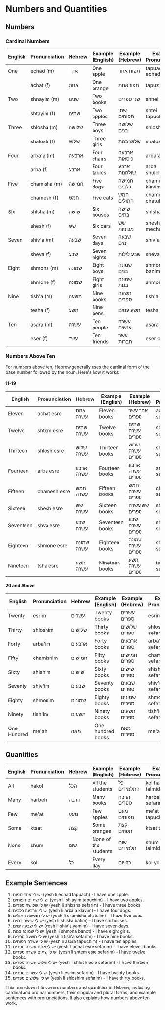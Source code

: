 # Numbers and Quantities

## Numbers

### Cardinal Numbers

| English  | Pronunciation | Hebrew    | Example (English)      | Example (Hebrew)               | Example Pronunciation   |
|----------|---------------|-----------|------------------------|--------------------------------|-------------------------|
| One      | echad (m)     | אחד       | One apple              | תפוח אחד                        | tapuach echad           |
|          | achat (f)     | אחת       | One orange             | תפוז אחת                        | tapuz achat             |
| Two      | shnayim (m)   | שנים      | Two books              | שני ספרים                       | shnei sefarim           |
|          | shtayim (f)   | שתים      | Two apples             | שתי תפוחים                      | shtei tapuchim          |
| Three    | shlosha (m)   | שלושה     | Three boys             | שלושה בנים                      | shlosha banim           |
|          | shalosh (f)   | שלוש      | Three girls            | שלוש בנות                       | shalosh banot           |
| Four     | arba'a (m)    | ארבעה     | Four chairs            | ארבעה כיסאות                     | arba'a kisot            |
|          | arba (f)      | ארבע      | Four tables            | ארבע שולחנות                     | arba shulchanot         |
| Five     | chamisha (m)  | חמישה     | Five dogs              | חמישה כלבים                      | chamisha klavim         |
|          | chamesh (f)   | חמש       | Five cats              | חמש חתולים                       | chamesh chatulim        |
| Six      | shisha (m)    | שישה      | Six houses             | שישה בתים                        | shisha batim            |
|          | shesh (f)     | שש        | Six cars               | שש מכוניות                       | shesh mechoniot         |
| Seven    | shiv'a (m)    | שבעה      | Seven days             | שבעה ימים                        | shiv'a yamim            |
|          | sheva (f)     | שבע       | Seven nights           | שבע לילות                        | sheva leilot            |
| Eight    | shmona (m)    | שמונה     | Eight boys             | שמונה בנים                       | shmona banim            |
|          | shmone (f)    | שמונה     | Eight girls            | שמונה בנות                       | shmone banot            |
| Nine     | tish'a (m)    | תשעה      | Nine books             | תשעה ספרים                       | tish'a sefarim          |
|          | tesha (f)     | תשע       | Nine pens              | תשע עטים                         | tesha etim              |
| Ten      | asara (m)     | עשרה      | Ten people             | עשרה אנשים                       | asara anashim           |
|          | eser (f)      | עשר       | Ten friends            | עשר חברות                        | eser chaverot           |

### Numbers Above Ten

For numbers above ten, Hebrew generally uses the cardinal form of the base number followed by the noun. Here's how it works:

#### 11-19

| English      | Pronunciation | Hebrew      | Example (English)    | Example (Hebrew)             | Example Pronunciation    |
|--------------|---------------|-------------|----------------------|------------------------------|--------------------------|
| Eleven       | achat esre    | אחת עשרה    | Eleven books         | אחד עשר ספרים                 | achat esre sefarim       |
| Twelve       | shtem esre    | שתים עשרה   | Twelve books         | שתים עשרה ספרים               | shtem esre sefarim       |
| Thirteen     | shlosh esre   | שלוש עשרה   | Thirteen books       | שלוש עשרה ספרים               | shlosh esre sefarim      |
| Fourteen     | arba esre     | ארבע עשרה   | Fourteen books       | ארבע עשרה ספרים               | arba esre sefarim        |
| Fifteen      | chamesh esre  | חמש עשרה    | Fifteen books        | חמש עשרה ספרים                | chamesh esre sefarim     |
| Sixteen      | shesh esre    | שש עשרה     | Sixteen books        | שש עשרה ספרים                 | shesh esre sefarim       |
| Seventeen    | shva esre     | שבע עשרה    | Seventeen books      | שבע עשרה ספרים                | shva esre sefarim        |
| Eighteen     | shmone esre   | שמונה עשרה  | Eighteen books       | שמונה עשרה ספרים              | shmone esre sefarim      |
| Nineteen     | tsha esre     | תשע עשרה    | Nineteen books       | תשע עשרה ספרים                | tsha esre sefarim        |

#### 20 and Above

| English      | Pronunciation | Hebrew      | Example (English)    | Example (Hebrew)             | Example Pronunciation    |
|--------------|---------------|-------------|----------------------|------------------------------|--------------------------|
| Twenty       | esrim         | עשרים       | Twenty books         | עשרים ספרים                   | esrim sefarim            |
| Thirty       | shloshim      | שלושים      | Thirty books         | שלושים ספרים                  | shloshim sefarim         |
| Forty        | arba'im       | ארבעים      | Forty books          | ארבעים ספרים                  | arba'im sefarim          |
| Fifty        | chamishim     | חמישים      | Fifty books          | חמישים ספרים                  | chamishim sefarim        |
| Sixty        | shishim       | שישים       | Sixty books          | שישים ספרים                   | shishim sefarim          |
| Seventy      | shiv'im       | שבעים       | Seventy books        | שבעים ספרים                   | shiv'im sefarim          |
| Eighty       | shmonim       | שמונים      | Eighty books         | שמונים ספרים                  | shmonim sefarim          |
| Ninety       | tish'im       | תשעים       | Ninety books         | תשעים ספרים                   | tish'im sefarim          |
| One Hundred  | me'ah         | מאה         | One hundred books    | מאה ספרים                      | me'ah sefarim            |

## Quantities

| English  | Pronunciation | Hebrew    | Example (English)                | Example (Hebrew)                   | Example Pronunciation   |
|----------|---------------|-----------|----------------------------------|------------------------------------|-------------------------|
| All      | hakol         | הכל       | All the students                 | כל התלמידים                        | kol ha-talmidim         |
| Many     | harbeh        | הרבה      | Many books                       | הרבה ספרים                         | harbeh sefarim          |
| Few      | me'at         | מעט       | Few apples                       | מעט תפוחים                         | me'at tapuchim          |
| Some     | ktsat         | קצת       | Some oranges                     | קצת תפוזים                         | ktsat tapuzim           |
| None     | shum          | שום       | None of the students             | שום תלמידים                        | shum talmidim           |
| Every    | kol           | כל        | Every day                        | כל יום                              | kol yom                 |

## Example Sentences

1. יש לי אחד תפוח (yesh li echad tapuach) - I have one apple.
2. יש לי שתיים תפוחים (yesh li shtayim tapuchim) - I have two apples.
3. יש לי שלושה ספרים (yesh li shlosha sefarim) - I have three books.
4. יש לי ארבעה כלבים (yesh li arba'a klavim) - I have four dogs.
5. יש לי חמישה חתולים (yesh li chamisha chatulim) - I have five cats.
6. יש לי שישה בתים (yesh li shisha batim) - I have six houses.
7. יש לי שבעה ימים (yesh li shiv'a yamim) - I have seven days.
8. יש לי שמונה בנות (yesh li shmona banot) - I have eight girls.
9. יש לי תשעה ספרים (yesh li tish'a sefarim) - I have nine books.
10. יש לי עשרה תפוחים (yesh li asara tapuchim) - I have ten apples.
11. יש לי אחת עשרה ספרים (yesh li achat esre sefarim) - I have eleven books.
12. יש לי שתים עשרה ספרים (yesh li shtem esre sefarim) - I have twelve books.
13. יש לי שלוש עשרה ספרים (yesh li shlosh esre sefarim) - I have thirteen books.
14. יש לי עשרים ספרים (yesh li esrim sefarim) - I have twenty books.
15. יש לי שלושים ספרים (yesh li shloshim sefarim) - I have thirty books.

This markdown file covers numbers and quantities in Hebrew, including cardinal and ordinal numbers, their singular and plural forms, and example sentences with pronunciations. It also explains how numbers above ten work.
